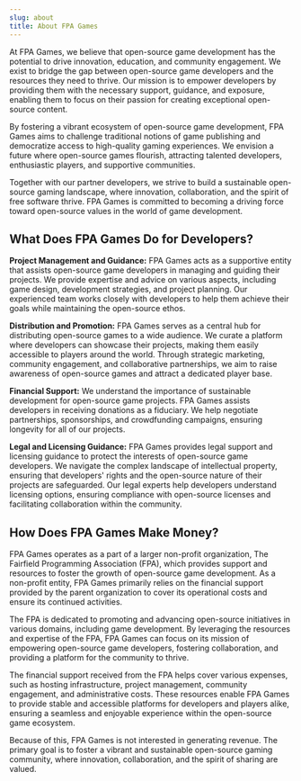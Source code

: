 ```yaml
---
slug: about
title: About FPA Games
---
```


At FPA Games, we believe that open-source game development has the potential to drive innovation, education, and community engagement. We exist to bridge the gap between open-source game developers and the resources they need to thrive. Our mission is to empower developers by providing them with the necessary support, guidance, and exposure, enabling them to focus on their passion for creating exceptional open-source content.

By fostering a vibrant ecosystem of open-source game development, FPA Games aims to challenge traditional notions of game publishing and democratize access to high-quality gaming experiences. We envision a future where open-source games flourish, attracting talented developers, enthusiastic players, and supportive communities.

Together with our partner developers, we strive to build a sustainable open-source gaming landscape, where innovation, collaboration, and the spirit of free software thrive. FPA Games is committed to becoming a driving force toward open-source values in the world of game development.

## What Does FPA Games Do for Developers?

__Project Management and Guidance:__ FPA Games acts as a supportive entity that assists open-source game developers in managing and guiding their projects. We provide expertise and advice on various aspects, including game design, development strategies, and project planning. Our experienced team works closely with developers to help them achieve their goals while maintaining the open-source ethos.

__Distribution and Promotion:__ FPA Games serves as a central hub for distributing open-source games to a wide audience. We curate a platform where developers can showcase their projects, making them easily accessible to players around the world. Through strategic marketing, community engagement, and collaborative partnerships, we aim to raise awareness of open-source games and attract a dedicated player base.

__Financial Support:__ We understand the importance of sustainable development for open-source game projects. FPA Games assists developers in receiving donations as a fiduciary. We help negotiate partnerships, sponsorships, and crowdfunding campaigns, ensuring longevity for all of our projects.

__Legal and Licensing Guidance:__ FPA Games provides legal support and licensing guidance to protect the interests of open-source game developers. We navigate the complex landscape of intellectual property, ensuring that developers' rights and the open-source nature of their projects are safeguarded. Our legal experts help developers understand licensing options, ensuring compliance with open-source licenses and facilitating collaboration within the community.

## How Does FPA Games Make Money?

FPA Games operates as a part of a larger non-profit organization, The Fairfield Programming Association (FPA), which provides support and resources to foster the growth of open-source game development. As a non-profit entity, FPA Games primarily relies on the financial support provided by the parent organization to cover its operational costs and ensure its continued activities.

The FPA is dedicated to promoting and advancing open-source initiatives in various domains, including game development. By leveraging the resources and expertise of the FPA, FPA Games can focus on its mission of empowering open-source game developers, fostering collaboration, and providing a platform for the community to thrive.

The financial support received from the FPA helps cover various expenses, such as hosting infrastructure, project management, community engagement, and administrative costs. These resources enable FPA Games to provide stable and accessible platforms for developers and players alike, ensuring a seamless and enjoyable experience within the open-source game ecosystem.

Because of this, FPA Games is not interested in generating revenue. The primary goal is to foster a vibrant and sustainable open-source gaming community, where innovation, collaboration, and the spirit of sharing are valued.
